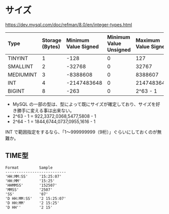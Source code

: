 # サイズ

<https://dev.mysql.com/doc/refman/8.0/en/integer-types.html>  

|  Type       |  Storage (Bytes)  |  Minimum Value Signed  |  Minimum Value Unsigned  |  Maximum Value Signed  |  Maximum Value Unsigned  |
|:------------|:------------------|:-----------------------|:-------------------------|:-----------------------|:-------------------------|
|  TINYINT    |  1                |  -128                  |  0                       |  127                   |  255                     |
|  SMALLINT   |  2                |  -32768                |  0                       |  32767                 |  65535                   |
|  MEDIUMINT  |  3                |  -8388608              |  0                       |  8388607               |  16777215                |
|  INT        |  4                |  -2147483648           |  0                       |  2147483647            |  4294967295              |
|  BIGINT     |  8                |  -263                  |  0                       |  2^63 - 1              |  2^64 -1                 |


 * MySQL の一部の型は、型によって既にサイズが確定しており、サイズを好き勝手に変える事は出来ない。
 * 2^63 - 1 = 922,3372,0368,5477,5808  - 1
 * 2^64 - 1 = 1844,6744,0737,0955,1616 - 1

INT で範囲指定をするなら、「1～999999999（9桁）」ぐらいにしておくのが無難か。



## TIME型
```
Format         Sample
---------------------------
'HH:MM:SS'     '15:25:07'
'HH:MM'        '15:25'
'HHMMSS'       '152507'
'MMSS'         '2507'
'SS'           '07'
'D HH:MM:SS'   '2 15:25:07'
'D HH:MM'      '2 15:25'
'D HH''        '2 15'
```


